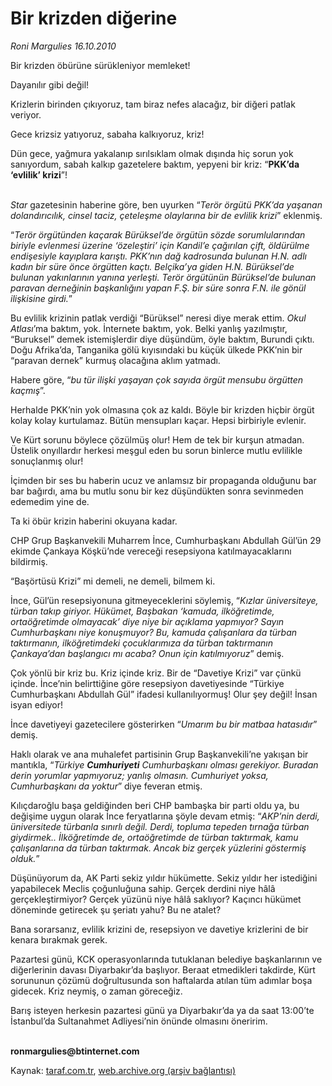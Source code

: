 # Bir krizden diğerine

*Roni Margulies 16.10.2010*

<div class="yazi"><p>Bir krizden öbürüne sürükleniyor memleket!</p>
<p>Dayanılır gibi değil!</p>
<p>Krizlerin birinden çıkıyoruz, tam biraz nefes alacağız, bir diğeri patlak veriyor.</p>
<p>Gece krizsiz yatıyoruz, sabaha kalkıyoruz, kriz!</p>
<p>Dün gece, yağmura yakalanıp sırılsıklam olmak dışında hiç sorun yok sanıyordum, sabah kalkıp gazetelere baktım, yepyeni bir kriz: “<b>PKK’da ‘evlilik’ krizi</b>”!</p>
<p><i><br/>Star</i> gazetesinin haberine göre, ben uyurken “<i>Terör örgütü PKK’da yaşanan dolandırıcılık, cinsel taciz, çeteleşme olaylarına bir de evlilik krizi</i>” eklenmiş.</p>
<p>“<i>Terör örgütünden kaçarak Bürüksel’de örgütün sözde sorumlularından biriyle evlenmesi üzerine ‘özeleştiri’ için Kandil’e çağırılan çift, öldürülme endişesiyle kayıplara karıştı. PKK’nın dağ kadrosunda bulunan H.N. adlı kadın bir süre önce örgütten kaçtı. Belçika’ya giden H.N. Bürüksel’de bulunan yakınlarının yanına yerleşti. Terör örgütünün Bürüksel’de bulunan paravan derneğinin başkanlığını yapan F.Ş. bir süre sonra F.N. ile gönül ilişkisine girdi.</i>”</p>
<p>Bu evlilik krizinin patlak verdiği “Bürüksel” neresi diye merak ettim. <i>Okul Atlası</i>’ma baktım, yok. İnternete baktım, yok. Belki yanlış yazılmıştır, “Buruksel” demek istemişlerdir diye düşündüm, öyle baktım, Burundi çıktı. Doğu Afrika’da, Tanganika gölü kıyısındaki bu küçük ülkede PKK’nin bir “paravan dernek” kurmuş olacağına aklım yatmadı. </p>
<p>Habere göre, “<i>bu tür ilişki yaşayan çok sayıda örgüt mensubu örgütten kaçmış</i>”.</p>
<p>Herhalde PKK’nin yok olmasına çok az kaldı. Böyle bir krizden hiçbir örgüt kolay kolay kurtulamaz. Bütün mensupları kaçar. Hepsi birbiriyle evlenir.</p>
<p>Ve Kürt sorunu böylece çözülmüş olur! Hem de tek bir kurşun atmadan. Üstelik onyıllardır herkesi meşgul eden bu sorun binlerce mutlu evlilikle sonuçlanmış olur!</p>
<p>İçimden bir ses bu haberin ucuz ve anlamsız bir propaganda olduğunu bar bar bağırdı, ama bu mutlu sonu bir kez düşündükten sonra sevinmeden edemedim yine de. </p>
<p>Ta ki öbür krizin haberini okuyana kadar.</p>
<p>CHP Grup Başkanvekili Muharrem İnce, Cumhurbaşkanı Abdullah Gül’ün 29 ekimde Çankaya Köşkü’nde vereceği resepsiyona katılmayacaklarını bildirmiş.</p>
<p>“Başörtüsü Krizi” mi demeli, ne demeli, bilmem ki.</p>
<p>İnce, Gül’ün resepsiyonuna gitmeyeceklerini söylemiş, “<i>Kızlar üniversiteye, türban takıp giriyor. Hükümet, Başbakan ‘kamuda, ilköğretimde, ortaöğretimde olmayacak’ diye niye bir açıklama yapmıyor? Sayın Cumhurbaşkanı niye konuşmuyor? Bu, kamuda çalışanlara da türban taktırmanın, ilköğretimdeki çocuklarımıza da türban taktırmanın Çankaya’dan başlangıcı mı acaba? Onun için katılmıyoruz</i>” demiş.</p>
<p>Çok yönlü bir kriz bu. Kriz içinde kriz. Bir de “Davetiye Krizi” var çünkü içinde. İnce’nin belirttiğine göre resepsiyon davetiyesinde “Türkiye Cumhurbaşkanı Abdullah Gül” ifadesi kullanılıyormuş! Olur şey değil! İnsan isyan ediyor!</p>
<p>İnce davetiyeyi gazetecilere gösterirken “<i>Umarım bu bir matbaa hatasıdır</i>” demiş.</p>
<p>Haklı olarak ve ana muhalefet partisinin Grup Başkanvekili’ne yakışan bir mantıkla, “<i>Türkiye <b>Cumhuriyeti</b> Cumhurbaşkanı olması gerekiyor. Buradan derin yorumlar yapmıyoruz; yanlış olmasın. Cumhuriyet yoksa, </i><i>Cumhurbaşkanı</i><i> da yoktur</i>” diye feveran etmiş.</p>
<p>Kılıçdaroğlu başa geldiğinden beri CHP bambaşka bir parti oldu ya, bu değişime uygun olarak İnce feryatlarına şöyle devam etmiş: “<i>AKP’nin derdi, üniversitede türbanla sınırlı değil. Derdi, topluma tepeden tırnağa türban giydirmek.. İlköğretimde de, ortaöğretimde de türban taktırmak, kamu çalışanlarına da türban taktırmak. Ancak biz gerçek yüzlerini göstermiş olduk.</i>”</p>
<p>Düşünüyorum da, AK Parti sekiz yıldır hükümette. Sekiz yıldır her istediğini yapabilecek Meclis çoğunluğuna sahip. Gerçek derdini niye hâlâ gerçekleştirmiyor? Gerçek yüzünü niye hâlâ saklıyor? Kaçıncı hükümet döneminde getirecek şu şeriatı yahu? Bu ne atalet?</p>
<p>Bana sorarsanız, evlilik krizini de, resepsiyon ve davetiye krizlerini de bir kenara bırakmak gerek.</p>
<p>Pazartesi günü, KCK operasyonlarında tutuklanan belediye başkanlarının ve diğerlerinin davası Diyarbakır’da başlıyor. Beraat etmedikleri takdirde, Kürt sorununun çözümü doğrultusunda son haftalarda atılan tüm adımlar boşa gidecek. Kriz neymiş, o zaman göreceğiz.</p>
<p>Barış isteyen herkesin pazartesi günü ya Diyarbakır’da ya da saat 13:00’te İstanbul’da Sultanahmet Adliyesi’nin önünde olmasını öneririm.</p>
<p><b><br/>ronmargulies@btinternet.com</b></p></div>

Kaynak: [taraf.com.tr](http://www.taraf.com.tr:80/roni-margulies/makale-bir-krizden-digerine.htm), [web.archive.org (arşiv bağlantısı)](http://web.archive.org/web/20101019094552/http://www.taraf.com.tr:80/roni-margulies/makale-bir-krizden-digerine.htm)
